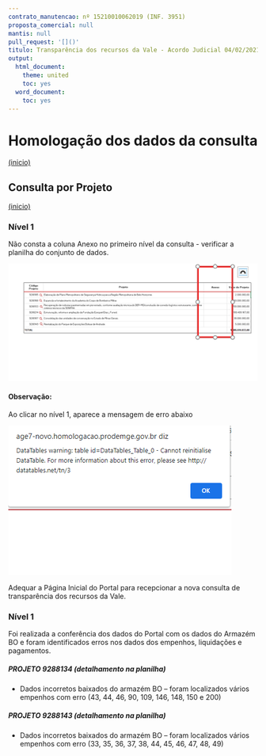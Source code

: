 ```yaml
---
contrato_manutencao: nº 15210010062019 (INF. 3951)
proposta_comercial: null
mantis: null
pull_request: '[]()'
titulo: Transparência dos recursos da Vale - Acordo Judicial 04/02/2021
output:
  html_document:
    theme: united
    toc: yes
  word_document:
    toc: yes
---
```


# Homologação dos dados da consulta
<a href="#top">(inicio)</a>

<div class="alert alert-warning">

## Consulta por Projeto
<a href="#top">(inicio)</a>

### Nível 1

Não consta a coluna Anexo no primeiro nível da consulta - verificar a planilha do conjunto de dados.

![](static/imagens/tela_nivel_projeto.png)


#### Observação:

Ao clicar no nível 1, aparece a mensagem de erro abaixo

![](static/imagens/erro_nivel_projeto.png)

Adequar a Página Inicial do Portal para recepcionar a nova consulta de transparência dos recursos da Vale.


### Nível 1

Foi realizada a conferência dos dados do Portal com os dados do Armazém BO e foram identificados erros nos dados dos empenhos, liquidações e pagamentos.


##### PROJETO 9288134 (detalhamento na planilha)

- Dados incorretos baixados do armazém BO – foram localizados vários empenhos com erro (43, 44, 46, 90, 109, 146, 148, 150 e 200)


##### PROJETO 9288143 (detalhamento na planilha)
- Dados incorretos baixados do armazém BO – foram localizados vários empenhos com erro (33, 35, 36, 37, 38, 44, 45, 46, 47, 48, 49)
